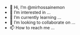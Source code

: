 - 👋 Hi, I’m @mirhossainemon
- 👀 I’m interested in ...
- 🌱 I’m currently learning ...
- 💞️ I’m looking to collaborate on ...
- 📫 How to reach me ...

<!---
mirhossainemon/mirhossainemon is a ✨ special ✨ repository because its `README.md` (this file) appears on your GitHub profile.
You can click the Preview link to take a look at your changes.
--->
